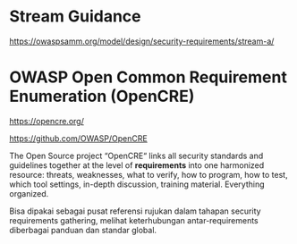 # Stream Guidance
https://owaspsamm.org/model/design/security-requirements/stream-a/

# OWASP Open Common Requirement Enumeration (OpenCRE)

https://opencre.org/

https://github.com/OWASP/OpenCRE

The Open Source project “OpenCRE“ links all security standards and guidelines together at the level of **requirements** into one harmonized resource: threats, weaknesses, what to verify, how to program, how to test, which tool settings, in-depth discussion, training material. Everything organized.

Bisa dipakai sebagai pusat referensi rujukan dalam tahapan security requirements gathering, melihat keterhubungan antar-requirements diberbagai panduan dan standar global.